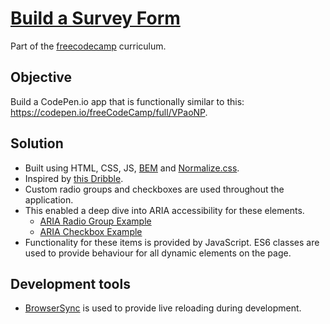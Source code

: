 # [Build a Survey Form](https://learn.freecodecamp.org/responsive-web-design/responsive-web-design-projects/build-a-survey-form)

Part of the [freecodecamp](https://www.freecodecamp.com) curriculum.

## Objective

Build a CodePen.io app that is functionally similar to this: https://codepen.io/freeCodeCamp/full/VPaoNP.

## Solution

* Built using HTML, CSS, JS, [BEM](http://getbem.com/) and [Normalize.css](https://necolas.github.io/normalize.css/).
* Inspired by [this Dribble](https://dribbble.com/shots/3963594-Form-builder-application).
* Custom radio groups and checkboxes are used throughout the application.
* This enabled a deep dive into ARIA accessibility for these elements.
  * [ARIA Radio Group Example](https://www.w3.org/TR/wai-aria-practices-1.1/examples/radio/radio-1/radio-1.html)
  * [ARIA Checkbox Example](https://www.w3.org/TR/wai-aria-practices-1.1/examples/checkbox/checkbox-1/checkbox-1.html)
* Functionality for these items is provided by JavaScript. ES6 classes are used to provide behaviour for all dynamic elements on the page.

## Development tools

* [BrowserSync](https://github.com/Browsersync/browser-sync) is used to provide live reloading during development.
